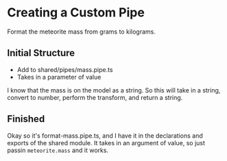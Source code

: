 # Creating a Custom Pipe

Format the meteorite mass from grams to kilograms.

## Initial Structure

- Add to shared/pipes/mass.pipe.ts
- Takes in a parameter of value  

I know that the mass is on the model as a string.
So this will take in a string, convert to number, perform the transform, and return a string.  

## Finished

Okay so it's format-mass.pipe.ts, and I have it in the declarations and exports of the shared module.
It takes in an argument of value, so just passin `meteorite.mass` and it works.
